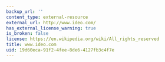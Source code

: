 ```yaml
---
backup_url: ''
content_type: external-resource
external_url: http://www.ideo.com/
has_external_license_warning: true
is_broken: false
license: https://en.wikipedia.org/wiki/All_rights_reserved
title: www.ideo.com
uid: 19d60eca-91f2-4fee-8de6-4127fb3c4f7e
---
```

